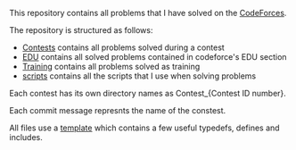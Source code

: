 This repository contains all problems that I have solved on the [CodeForces](https://codeforces.com/).

The repository is structured as follows:
 * [Contests](https://github.com/SigCatta/CodeForces/tree/main/Contests) contains all problems solved during a contest
 * [EDU](https://github.com/SigCatta/CodeForces/tree/main/EDU) contains all solved problems contained in codeforce's EDU section
 * [Training](https://github.com/SigCatta/CodeForces/tree/main/Training) contains all problems solved as training
 * [scripts](https://github.com/SigCatta/CodeForces/tree/main/scripts) contains all the scripts that I use when solving problems

Each contest has its own directory names as Contest_{Contest ID number}.

Each commit message represnts the name of the constest.

All files use a [template](https://github.com/SigCatta/CodeForces/blob/main/template_cpp) which contains a few useful typedefs, defines and includes.

